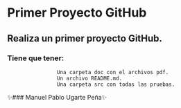 # Primer Proyecto GitHub
## Realiza un primer proyecto GitHub.



### Tiene que tener:
                    Una carpeta doc con el archivos pdf.
                    Un archivo README.md.
                    Una carpeta src con todas las pruebas.
                    
                   
  ✨### Manuel Pablo Ugarte Peña✨
